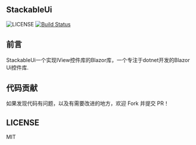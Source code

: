 ## StackableUi

![LICENSE](https://img.shields.io/github/license/hueifeng/StackableUi)
[![Build Status](https://dev.azure.com/HueiFeng/StackableUi/_apis/build/status/hueifeng.StackableUi?branchName=master)](https://dev.azure.com/HueiFeng/StackableUi/_build/latest?definitionId=3&branchName=master)

## 前言
 
StackableUi一个实现IView控件库的Blazor库，一个专注于dotnet开发的Blazor Ui控件库.

## 代码贡献

如果发现代码有问题，以及有需要改进的地方，欢迎 Fork 并提交 PR！

## LICENSE

MIT
